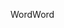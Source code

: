 <span data-ttu-id="8b8b5-101">Word</span><span class="sxs-lookup"><span data-stu-id="8b8b5-101">Word</span></span>